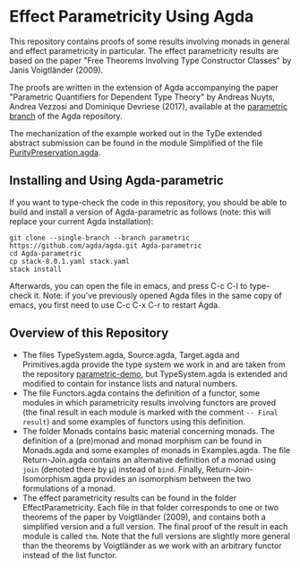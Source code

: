 # Effect Parametricity Using Agda

This repository contains proofs of some results involving monads in general and effect parametricity in particular.
The effect parametricity results are based on the paper "Free Theorems Involving Type Constructor Classes" by Janis Voigtländer (2009).

The proofs are written in the extension of Agda accompanying the paper "Parametric Quantifiers for Dependent Type Theory" by Andreas Nuyts, Andrea Vezzosi and Dominique Devriese (2017), available at the [parametric branch](https://github.com/agda/agda/tree/parametric) of the Agda repository.

The mechanization of the example worked out in the TyDe extended abstract submission can be found in the module Simplified of the file [PurityPreservation.agda](EffectParametricity/PurityPreservation.agda).

## Installing and Using Agda-parametric

  If you want to type-check the code in this repository, you should be able to build and install a version of Agda-parametric as follows (note: this will replace your current Agda installation):

    git clone --single-branch --branch parametric https://github.com/agda/agda.git Agda-parametric
    cd Agda-parametric
    cp stack-8.0.1.yaml stack.yaml
    stack install

  Afterwards, you can open the file in emacs, and press C-c C-l to type-check it.
  Note: if you've previously opened Agda files in the same copy of emacs, you first need to use C-c C-x C-r to restart Agda.

## Overview of this Repository

- The files TypeSystem.agda, Source.agda, Target.agda and Primitives.agda provide the type system we work in and are taken from the repository [parametric-demo](https://github.com/Saizan/parametric-demo), but TypeSystem.agda is extended and modified to contain for instance lists and natural numbers.
- The file Functors.agda contains the definition of a functor, some modules in which parametricity results involving functors are proved (the final result in each module is marked with the comment `-- Final result`) and some examples of functors using this definition.
- The folder Monads contains basic material concerning monads. The definition of a (pre)monad and monad morphism can be found in Monads.agda and some examples of monads in Examples.agda. The file Return-Join.agda contains an alternative definition of a monad using `join` (denoted there by µ) instead of `bind`. Finally, Return-Join-Isomorphism.agda provides an isomorphism between the two formulations of a monad.
- The effect parametricity results can be found in the folder EffectParametricity. Each file in that folder corresponds to one or two theorems of the paper by Voigtländer (2009), and contains both a simplified version and a full version. The final proof of the result in each module is called `thm`. Note that the full versions are slightly more general than the theorems by Voigtländer as we work with an arbitrary functor instead of the list functor.

